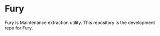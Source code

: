 Fury
====

Fury is Maintenance extraction utility. This repository is the development repo for Fury.
